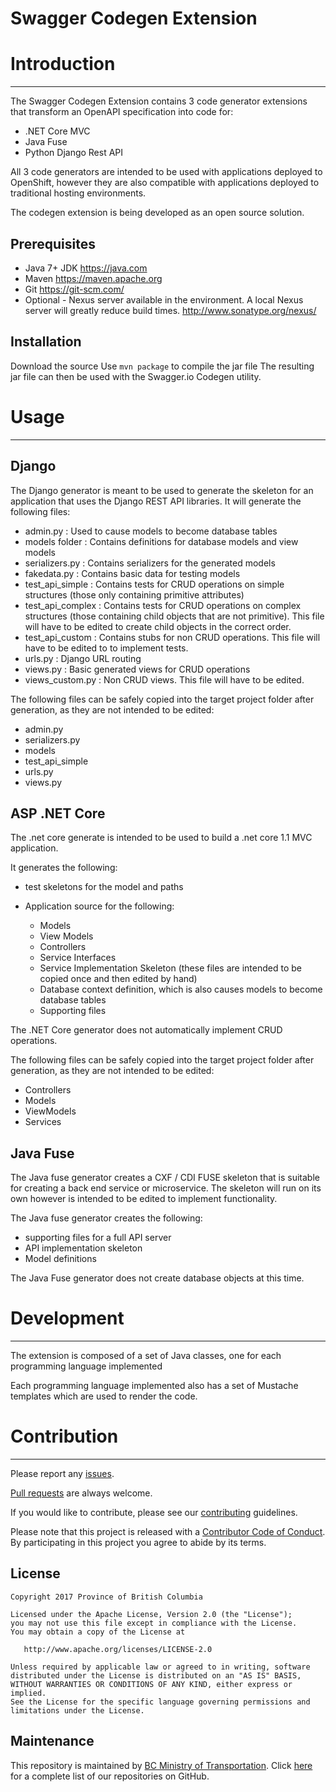 Swagger Codegen Extension 
====================

# Introduction #
----------------
The Swagger Codegen Extension contains 3 code generator extensions that transform an OpenAPI specification into code for:
- .NET Core MVC
- Java Fuse
- Python Django Rest API

All 3 code generators are intended to be used with applications deployed to OpenShift, however they are also compatible with applications deployed to traditional hosting environments.

The codegen extension is being developed as an open source solution.

Prerequisites
-------------
- Java 7+ JDK  https://java.com
- Maven https://maven.apache.org
- Git https://git-scm.com/
- Optional - Nexus server available in the environment.  A local Nexus server will greatly reduce build times.  http://www.sonatype.org/nexus/ 

Installation
------------
Download the source
Use `mvn package` to compile the jar file
The resulting jar file can then be used with the Swagger.io Codegen utility.

# Usage #
-----

## Django ##

The Django generator is meant to be used to generate the skeleton for an application that uses the Django REST API libraries.  It will generate the following files:

- admin.py : Used to cause models to become database tables
- models folder : Contains definitions for database models and view models
- serializers.py : Contains serializers for the generated models
- fakedata.py : Contains basic data for testing models
- test_api_simple : Contains tests for CRUD operations on simple structures (those only containing primitive attributes)
- test_api_complex : Contains tests for CRUD operations on complex structures (those containing child objects that are not primitive).  This file will have to be edited to create child objects in the correct order.
- test_api_custom : Contains stubs for non CRUD operations.  This file will have to be edited to to implement tests.
- urls.py : Django URL routing
- views.py : Basic generated views for CRUD operations
- views_custom.py : Non CRUD views.  This file will have to be edited.

The following files can be safely copied into the target project folder after generation, as they are not intended to be edited:
- admin.py
- serializers.py
- models
- test_api_simple
- urls.py
- views.py

## ASP .NET Core ##

The .net core generate is intended to be used to build a .net core 1.1 MVC application.

It generates the following:
- test skeletons for the model and paths
- Application source for the following:

  - Models
  - View Models
  - Controllers
  - Service Interfaces
  - Service Implementation Skeleton (these files are intended to be copied once and then edited by hand)
  - Database context definition, which is also causes models to become database tables
  - Supporting files

The .NET Core generator does not automatically implement CRUD operations.

The following files can be safely copied into the target project folder after generation, as they are not intended to be edited:

- Controllers
- Models
- ViewModels
- Services


## Java Fuse ##

The Java fuse generator creates a CXF / CDI FUSE skeleton that is suitable for creating a back end service or microservice.  The skeleton will run on its own however is intended to be edited to implement functionality.

The Java fuse generator creates the following:
- supporting files for a full API server
- API implementation skeleton
- Model definitions

The Java Fuse generator does not create database objects at this time.

# Development #
-----------
The extension is composed of a set of Java classes, one for each programming language implemented

Each programming language implemented also has a set of Mustache templates which are used to render the code.

# Contribution #
------------

Please report any [issues](https://github.com/bcgov/Swagger-Codegen-Extension/issues).

[Pull requests](https://github.com/bcgov/Swagger-Codegen-Extension/pulls) are always welcome.

If you would like to contribute, please see our [contributing](CONTRIBUTING.md) guidelines.

Please note that this project is released with a [Contributor Code of Conduct](CODE_OF_CONDUCT.md). By participating in this project you agree to abide by its terms.

License
-------

    Copyright 2017 Province of British Columbia

    Licensed under the Apache License, Version 2.0 (the "License");
    you may not use this file except in compliance with the License.
    You may obtain a copy of the License at 

       http://www.apache.org/licenses/LICENSE-2.0

    Unless required by applicable law or agreed to in writing, software
    distributed under the License is distributed on an "AS IS" BASIS,
    WITHOUT WARRANTIES OR CONDITIONS OF ANY KIND, either express or implied.
    See the License for the specific language governing permissions and
    limitations under the License.

Maintenance
-----------

This repository is maintained by [BC Ministry of Transportation](http://www.th.gov.bc.ca/).
Click [here](https://github.com/orgs/bcgov/teams/tran/repositories) for a complete list of our repositories on GitHub.